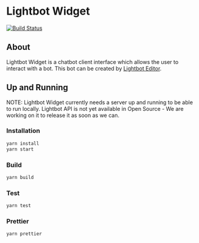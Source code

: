 # Lightbot Widget

[![Build Status](https://travis-ci.com/lightbasenl/lightbot-widget.svg?branch=master)](https://travis-ci.com/lightbasenl/lightbot-widget)

## About

Lightbot Widget is a chatbot client interface which allows the user to interact with a bot.
This bot can be created by [Lightbot Editor](https://github.com/lightbasenl/lightbot-editor).

## Up and Running

NOTE: Lightbot Widget currently needs a server up and running to be able to run locally.
Lightbot API is not yet available in Open Source - We are working on it to release it as soon as we can.

### Installation

```bash
yarn install
yarn start
```

### Build

```bash
yarn build
```

### Test

```bash
yarn test
```

### Prettier

```bash
yarn prettier
```
